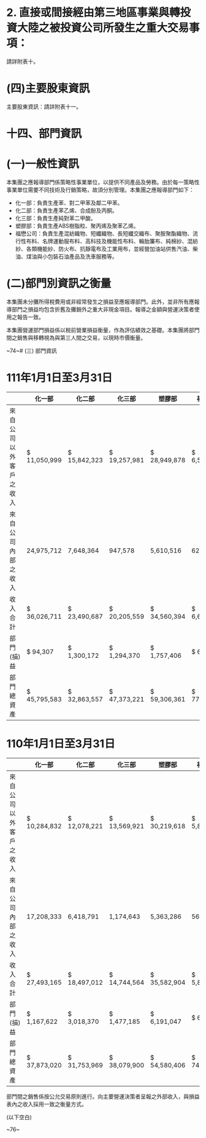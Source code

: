 # 2. 直接或間接經由第三地區事業與轉投資大陸之被投資公司所發生之重大交易事項：

請詳附表十。

# (四)主要股東資訊

主要股東資訊：請詳附表十一。

# 十四、部門資訊

# (一)一般性資訊

本集團之應報導部門係策略性事業單位，以提供不同產品及勞務。由於每一策略性事業單位需要不同技術及行銷策略，故須分別管理。本集團之應報導部門如下：

- 化一部：負責生產苯、對二甲苯及鄰二甲苯。
- 化二部：負責生產苯乙烯、合成酚及丙酮。
- 化三部：負責生產純對苯二甲酸。
- 塑膠部：負責生產ABS樹脂粒、聚丙烯及聚苯乙烯。
- 福懋公司：負責生產混紡織物、短纖織物、長短纖交織布、聚胺聚酯織物、流行性布料、名牌運動服布料、高科技及機能性布料、輪胎簾布、純棉紗、混紡紗、各類機能紗、防火布、抗靜電布及工業用布，並經營加油站供售汽油、柴油、煤油與小包裝石油產品及洗車服務等。

# (二)部門別資訊之衡量

本集團未分攤所得稅費用或非經常發生之損益至應報導部門。此外，並非所有應報導部門之損益均包含折舊及攤銷外之重大非現金項目。報導之金額與營運決策者使用之報告一致。

本集團營運部門損益係以稅前營業損益衡量，作為評估績效之基礎。本集團將部門間之銷售與移轉視為與第三人間之交易，以現時市價衡量。

~74~# (三) 部門資訊

# 111年1月1日至3月31日

| |化一部|化二部|化三部|塑膠部|福懋公司|其他部門|調整及沖銷|合 計|
|---|---|---|---|---|---|---|---|---|
|來自公司以外客戶之收入|$ 11,050,999|$ 15,842,323|$ 19,257,981|$ 28,949,878|$ 6,540,213|$ 13,757,644| |$ 95,399,038|
|來自公司內部之收入|24,975,712|7,648,364|947,578|5,610,516|62,528|4,332,554|(43,577,252)| |
|收入合計|$ 36,026,711|$ 23,490,687|$ 20,205,559|$ 34,560,394|$ 6,602,741|$ 18,090,198|($ 43,577,252)|$ 95,399,038|
|部門(損)益|$ 94,307|$ 1,300,172|$ 1,294,370|$ 1,757,406|$ 634,361|$ 5,662,698|($ 2,574,220)|$ 8,169,094|
|部門總資產|$ 45,795,583|$ 32,863,557|$ 47,373,221|$ 59,306,361|$ 77,040,801|$ 485,516,819|($ 131,327,090)|$ 616,569,252|

# 110年1月1日至3月31日

| |化一部|化二部|化三部|塑膠部|福懋公司|其他部門|調整及沖銷|合 計|
|---|---|---|---|---|---|---|---|---|
|來自公司以外客戶之收入|$ 10,284,832|$ 12,078,221|$ 13,569,921|$ 30,219,618|$ 5,812,683|$ 12,188,976| |$ 84,154,251|
|來自公司內部之收入|17,208,333|6,418,791|1,174,643|5,363,286|56,900|2,527,559|(32,749,512)| |
|收入合計|$ 27,493,165|$ 18,497,012|$ 14,744,564|$ 35,582,904|$ 5,869,583|$ 14,716,535|($ 32,749,512)|$ 84,154,251|
|部門(損)益|$ 1,167,622|$ 3,018,370|$ 1,477,185|$ 6,191,047|$ 628,004|$ 8,478,776|($ 4,205,937)|$ 16,755,067|
|部門總資產|$ 37,873,020|$ 31,753,969|$ 38,079,900|$ 54,580,406|$ 74,917,984|$ 449,811,501|($ 122,966,421)|$ 564,050,359|# (四) 部門損益之調節資訊

部門間之銷售係按公允交易原則進行。向主要營運決策者呈報之外部收入，與損益表內之收入採用一致之衡量方式。

(以下空白)

~76~